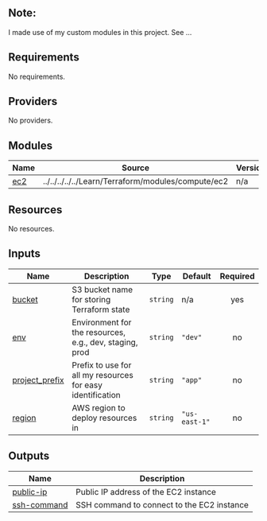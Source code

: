 <!-- BEGIN_TF_DOCS -->

## Note:

I made use of my custom modules in this project. See ...

## Requirements

No requirements.

## Providers

No providers.

## Modules

| Name                                         | Source                                             | Version |
| -------------------------------------------- | -------------------------------------------------- | ------- |
| <a name="module_ec2"></a> [ec2](#module_ec2) | ../../../../../Learn/Terraform/modules/compute/ec2 | n/a     |

## Resources

No resources.

## Inputs

| Name                                                                        | Description                                                | Type     | Default       | Required |
| --------------------------------------------------------------------------- | ---------------------------------------------------------- | -------- | ------------- | :------: |
| <a name="input_bucket"></a> [bucket](#input_bucket)                         | S3 bucket name for storing Terraform state                 | `string` | n/a           |   yes    |
| <a name="input_env"></a> [env](#input_env)                                  | Environment for the resources, e.g., dev, staging, prod    | `string` | `"dev"`       |    no    |
| <a name="input_project_prefix"></a> [project_prefix](#input_project_prefix) | Prefix to use for all my resources for easy identification | `string` | `"app"`       |    no    |
| <a name="input_region"></a> [region](#input_region)                         | AWS region to deploy resources in                          | `string` | `"us-east-1"` |    no    |

## Outputs

| Name                                                                 | Description                                |
| -------------------------------------------------------------------- | ------------------------------------------ |
| <a name="output_public-ip"></a> [public-ip](#output_public-ip)       | Public IP address of the EC2 instance      |
| <a name="output_ssh-command"></a> [ssh-command](#output_ssh-command) | SSH command to connect to the EC2 instance |

<!-- END_TF_DOCS -->
